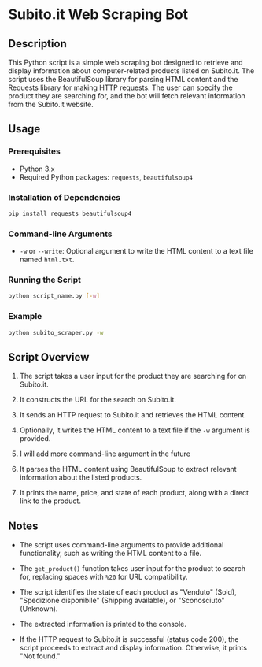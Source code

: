 # Subito.it Web Scraping Bot

## Description
This Python script is a simple web scraping bot designed to retrieve and display information about computer-related products listed on Subito.it. The script uses the BeautifulSoup library for parsing HTML content and the Requests library for making HTTP requests. The user can specify the product they are searching for, and the bot will fetch relevant information from the Subito.it website.

## Usage

### Prerequisites
- Python 3.x
- Required Python packages: `requests`, `beautifulsoup4`

### Installation of Dependencies
```bash
pip install requests beautifulsoup4
```

### Command-line Arguments
- `-w` or `--write`: Optional argument to write the HTML content to a text file named `html.txt`.

### Running the Script
```bash
python script_name.py [-w] 
```

### Example
```bash
python subito_scraper.py -w
```

## Script Overview

1. The script takes a user input for the product they are searching for on Subito.it.

2. It constructs the URL for the search on Subito.it.

3. It sends an HTTP request to Subito.it and retrieves the HTML content.

4. Optionally, it writes the HTML content to a text file if the `-w` argument is provided.

5. I will add more command-line argument in the future

6. It parses the HTML content using BeautifulSoup to extract relevant information about the listed products.

7. It prints the name, price, and state of each product, along with a direct link to the product.

## Notes
- The script uses command-line arguments to provide additional functionality, such as writing the HTML content to a file.

- The `get_product()` function takes user input for the product to search for, replacing spaces with `%20` for URL compatibility.

- The script identifies the state of each product as "Venduto" (Sold), "Spedizione disponibile" (Shipping available), or "Sconosciuto" (Unknown).

- The extracted information is printed to the console.

- If the HTTP request to Subito.it is successful (status code 200), the script proceeds to extract and display information. Otherwise, it prints "Not found."
